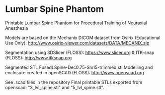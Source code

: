 # Lumbar Spine Phantom
Printable Lumbar Spine Phantom for Procedural Training of Neuraxial Anesthesia

Models are based on the Mechanix DICOM dataset from Osirix (Educational Use Only): http://www.osirix-viewer.com/datasets/DATA/MECANIX.zip

Segmentation using 3DSlicer (FLOSS): https://www.slicer.org & ITK-snap (FLOSS): http://www.itksnap.org

Segmented STL FusedLSpine-Dec0.75-Sm15-trimmed.stl
Modelling and enclosure created in openSCAD (FLOSS): http://www.openscad.org

See .scad files in the repository
Final printable STLs exported from openscad: "3_lvl_spine.stl" and "5_lvl_spine.stl".
